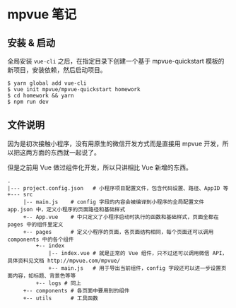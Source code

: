 # mpvue 笔记

## 安装 & 启动

全局安装 `vue-cli` 之后，在指定目录下创建一个基于 mpvue-quickstart 模板的新项目，安装依赖，然后启动项目。

```shell
$ yarn global add vue-cli
$ vue init mpvue/mpvue-quickstart homework
$ cd homework && yarn
$ npm run dev
```

## 文件说明

因为是初次接触小程序，没有用原生的微信开发方式而是直接用 mpvue 开发，所以把这两方面的东西就一起说了。

但是之前用 Vue 做过组件化开发，所以只讲相比 Vue 新增的东西。

```
.
|--- project.config.json   # 小程序项目配置文件，包含代码设置、路径、AppID 等
+--- src
     |-- main.js    # config 字段的内容会被编译到小程序的全局配置文件 app.json 中，定义小程序的页面路径和基础样式
     +-- App.vue    # 中只定义了小程序启动时执行的函数和基础样式，页面全都在 pages 中的组件里定义
     +-- pages      # 定义小程序的页面，各页面结构相同，每个页面还可以调用 components 中的各个组件
         +-- index
             |-- index.vue # 就是正常的 Vue 组件，只不过还可以调用微信 API，具体资料见文档 http://mpvue.com/mpvue/
             +-- main.js   # 用于导出当前组件，config 字段还可以进一步设置页面内容，如标题、背景色等等
         +-- logs # 同上
     +-- components # 各页面中要用到的组件
     +-- utils      # 工具函数
```
